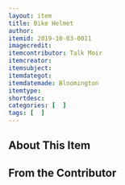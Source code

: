 ```yaml
---
layout: item
title: Bike Helmet
author: 
itemid: 2019-10-03-0011
imagecredit: 
itemcontributor: Talk Moir
itemcreator: 
itemsubject: 
itemdategot: 
itemdatemade: Bloomington
itemtype: 
shortdesc: 
categories: [  ]
tags: [  ]
---
```

## About This Item


## From the Contributor
